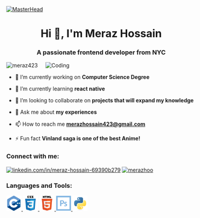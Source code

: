 [![MasterHead]([https://www.google.com/search?q=gif+banner+code&tbm=isch&chips=q:gif+banner+code,online_chips:github:i10prjcKVkk%3D&hl=en&sa=X&ved=2ahUKEwjxx_7kqJWBAxVmL1kFHTiDD_kQ4lYoAXoECAEQNw&biw=1903&bih=955#imgrc=sZ8iZfHlRHEnbM](https://www.google.com/url?sa=i&url=https%3A%2F%2Fgifs.alphacoders.com%2Fgifs%2Fview%2F36013&psig=AOvVaw0zW1Z1-jqCz8Ylb9b0PvDa&ust=1694067132892000&source=images&cd=vfe&opi=89978449&ved=0CA8QjRxqFwoTCMjl_v6plYEDFQAAAAAdAAAAABAE)
)](https://rishavchanda.io)
<h1 align="center">Hi 👋, I'm Meraz Hossain</h1>
<h3 align="center">A passionate frontend developer from NYC</h3>
<img align="right" alt="Coding" width="400" src="![image](https://github.com/meraz423/meraz423/assets/114711536/9fe1f67a-5655-4292-815a-3beacf1329a1)
">

<p align="left"> <img src="https://komarev.com/ghpvc/?username=meraz423&label=Profile%20views&color=0e75b6&style=flat" alt="meraz423" /> </p>

- 🔭 I’m currently working on **Computer Science Degree**

- 🌱 I’m currently learning **react native**

- 👯 I’m looking to collaborate on **projects that will expand my knowledge**

- 💬 Ask me about **my experiences**

- 📫 How to reach me **merazhossain423@gmail.com**

- ⚡ Fun fact **Vinland saga is one of the best Anime!**

<h3 align="left">Connect with me:</h3>
<p align="left">
<a href="https://linkedin.com/in/linkedin.com/in/meraz-hossain-69390b279" target="blank"><img align="center" src="https://raw.githubusercontent.com/rahuldkjain/github-profile-readme-generator/master/src/images/icons/Social/linked-in-alt.svg" alt="linkedin.com/in/meraz-hossain-69390b279" height="30" width="40" /></a>
<a href="https://instagram.com/merazhoo" target="blank"><img align="center" src="https://raw.githubusercontent.com/rahuldkjain/github-profile-readme-generator/master/src/images/icons/Social/instagram.svg" alt="merazhoo" height="30" width="40" /></a>
</p>

<h3 align="left">Languages and Tools:</h3>
<p align="left"> <a href="https://www.w3schools.com/cpp/" target="_blank" rel="noreferrer"> <img src="https://raw.githubusercontent.com/devicons/devicon/master/icons/cplusplus/cplusplus-original.svg" alt="cplusplus" width="40" height="40"/> </a> <a href="https://www.w3schools.com/css/" target="_blank" rel="noreferrer"> <img src="https://raw.githubusercontent.com/devicons/devicon/master/icons/css3/css3-original-wordmark.svg" alt="css3" width="40" height="40"/> </a> <a href="https://www.w3.org/html/" target="_blank" rel="noreferrer"> <img src="https://raw.githubusercontent.com/devicons/devicon/master/icons/html5/html5-original-wordmark.svg" alt="html5" width="40" height="40"/> </a> <a href="https://www.photoshop.com/en" target="_blank" rel="noreferrer"> <img src="https://raw.githubusercontent.com/devicons/devicon/master/icons/photoshop/photoshop-line.svg" alt="photoshop" width="40" height="40"/> </a> <a href="https://www.python.org" target="_blank" rel="noreferrer"> <img src="https://raw.githubusercontent.com/devicons/devicon/master/icons/python/python-original.svg" alt="python" width="40" height="40"/> </a> </p>
